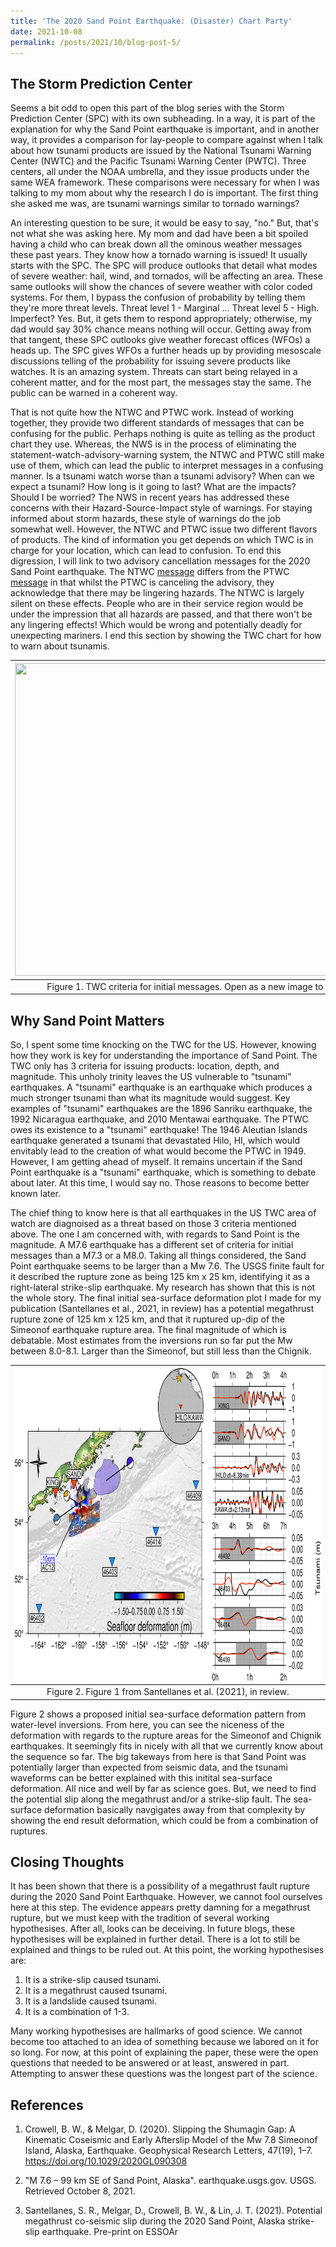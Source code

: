 ```yaml
---
title: 'The 2020 Sand Point Earthquake: (Disaster) Chart Party'
date: 2021-10-08
permalink: /posts/2021/10/blog-post-5/ 
---
```


## The Storm Prediction Center

Seems a bit odd to open this part of the blog series with the Storm Prediction Center (SPC) with its own subheading. In a way, it is part of the explanation for why the Sand Point earthquake is important, and in another way, it provides a comparison for lay-people to 
compare against when I talk about how tsunami products are issued by the National Tsunami Warning Center (NWTC) and the Pacific Tsunami Warning Center (PWTC). Three centers, all under the NOAA umbrella, and they issue products under the same WEA framework.
These comparisons were necessary for when I was talking to my mom about why the research I do is important. The first thing she asked me was, are tsunami warnings similar to tornado warnings?

An interesting question to be sure, it would be easy to say, "no." But, that's not what she was asking here. My mom and dad have been a bit spoiled having a child who can break down all the ominous weather messages these past years. They know how a tornado warning is
issued! It usually starts with the SPC. The SPC will produce outlooks that detail what modes of severe weather: hail, wind, and tornados, will be affecting an area. These same outlooks will show the chances of severe weather with color coded systems. For them, I bypass 
the confusion of probability by telling them they're more threat levels. Threat level 1 - Marginal ... Threat level 5 - High. Imperfect? Yes. But, it gets them to respond appropriately; otherwise, my dad would say 30% chance means nothing will occur. 
Getting away from that tangent, these SPC outlooks give weather forecast offices (WFOs) a heads up. The SPC gives WFOs a further heads up by providing mesoscale discussions telling of the probability for issuing severe products like watches. It is an amazing system. 
Threats can start being relayed in a coherent matter, and for the most part, the messages stay the same. The public can be warned in a coherent way.

That is not quite how the NTWC and PTWC work. Instead of working together, they provide two different standards of messages that can be confusing for the public. Perhaps nothing is quite as telling as the product chart they use. Whereas, the NWS is in the process of eliminating 
the statement-watch-advisory-warning system, the NTWC and PTWC still make use of them, which can lead the public to interpret messages in a confusing manner. Is a tsunami watch worse than a tsunami advisory? When can we expect a tsunami? How long is it going to last?
What are the impacts? Should I be worried? The NWS in recent years has addressed these concerns with their Hazard-Source-Impact style of warnings. For staying informed about storm hazards, these style of warnings do the job somewhat well. However, the NTWC and PTWC
issue two different flavors of products. The kind of information you get depends on which TWC is in charge for your location, which can lead to confusion. To end this digression, I will link to two advisory cancellation messages for the 2020 Sand Point earthquake.
The NTWC [message](https://www.tsunami.gov/events/PAAQ/2020/10/19/qigvf4/13/WEAK51/WEAK51.txt) differs from the PTWC [message](https://www.tsunami.gov/events/PHEB/2020/10/19/20293005/4/WEHW40/WEHW40.txt) in that whilst the PTWC is canceling the advisory, they
acknowledge that there may be lingering hazards. The NTWC is largely silent on these effects. People who are in their service region would be under the impression that all hazards are passed, and that there won't be any lingering effects! Which would be wrong and
potentially deadly for unexpecting mariners. I end this section by showing the TWC chart for how to warn about tsunamis.

| <img src="https://www.tsunami.gov/images/procChartLargePacific.gif" width="700" height="500" >|
|:--:|
|Figure 1. TWC criteria for initial messages. Open as a new image to get the full experience!|

## Why Sand Point Matters

So, I spent some time knocking on the TWC for the US. However, knowing how they work is key for understanding the importance of Sand Point. The TWC only has 3 criteria for issuing products: location, depth, and magnitude. This unholy trinity leaves the US vulnerable
to "tsunami" earthquakes. A "tsunami" earthquake is an earthquake which produces a much stronger tsunami than what its magnitude would suggest. Key examples of "tsunami" earthquakes are the 1896 Sanriku earthquake, the 1992 Nicaragua earthquake, and 2010 Mentawai 
earthquake. The PTWC owes its existence to a "tsunami" earthquake! The 1946 Aleutian Islands earthquake generated a tsunami that devastated Hilo, HI, which would envitably lead to the creation of what would become the PTWC in 1949. However, I am getting ahead of myself.
It remains uncertain if the Sand Point earthquake is a "tsunami" earthquake, which is something to debate about later. At this time, I would say no. Those reasons to become better known later.

The chief thing to know here is that all earthquakes in the US TWC area of watch are diagnoised as a threat based on those 3 criteria mentioned above. The one I am concerned with, with regards to Sand Point is the magnitude. A M7.6 earthquake has a different set of 
criteria for initial messages than a M7.3 or a M8.0. Taking all things considered, the Sand Point earthquake seems to be larger than a Mw 7.6. The USGS finite fault for it described the rupture zone as being 125 km x 25 km, identifying it as a right-lateral strike-slip earthquake.
My research has shown that this is not the whole story. The final initial sea-surface deformation plot I made for my publication (Santellanes et al., 2021, in review) has a potential megathrust rupture zone of 125 km x 125 km, and that it ruptured up-dip of the 
Simeonof earthquake rupture area. The final magnitude of which is debatable. Most estimates from the inversions run so far put the Mw between 8.0-8.1. Larger than the Simeonof, but still less than the Chignik.

| <img src="/images/228_fits.png" width="700" height="500" >|
|:--:|
|Figure 2. Figure 1 from Santellanes et al. (2021), in review.|

Figure 2 shows a proposed initial sea-surface deformation pattern from water-level inversions. From here, you can see the niceness of the deformation with regards to the rupture areas for the Simeonof and Chignik earthquakes. It seemingly fits in nicely with all that we
currently know about the sequence so far. The big takeways from here is that Sand Point was potentially larger than expected from seismic data, and the tsunami waveforms can be better explained with this initital sea-surface deformation. All nice and well by far as 
science goes. But, we need to find the potential slip along the megathrust and/or a strike-slip fault. The sea-surface deformation basically navgigates away from that complexity by showing the end result deformation, which could be from a combination of ruptures.

## Closing Thoughts

It has been shown that there is a possibility of a megathrust fault rupture during the 2020 Sand Point Earthquake. However, we cannot fool ourselves here at this step. The evidence appears pretty damning for a megathrust rupture, but we must keep with the tradition of
several working hypothesises. After all, looks can be deceiving. In future blogs, these hypothesises will be explained in further detail. There is a lot to still be explained and things to be ruled out. At this point, the working hypothesises are:

1. It is a strike-slip caused tsunami.
2. It is a megathrust caused tsunami.
3. It is a landslide caused tsunami.
4. It is a combination of 1-3.

Many working hypothesises are hallmarks of good science. We cannot become too attached to an idea of something because we labored on it for so long. For now, at this point of explaining the paper, these were the open questions that needed to be answered or at least, 
answered in part. Attempting to answer these questions was the longest part of the science.

## References

1. Crowell, B. W., & Melgar, D. (2020). Slipping the Shumagin Gap: A Kinematic Coseismic and Early Afterslip Model of the Mw 7.8 Simeonof Island, Alaska, Earthquake. Geophysical Research Letters, 47(19), 1–7. https://doi.org/10.1029/2020GL090308

2.  "M 7.6 – 99 km SE of Sand Point, Alaska". earthquake.usgs.gov. USGS. Retrieved October 8, 2021.

3. Santellanes, S. R., Melgar, D., Crowell, B. W., & Lin, J. T. (2021). Potential megathrust co-seismic slip during the 2020 Sand Point, Alaska strike-slip earthquake. Pre-print on ESSOAr  
